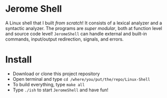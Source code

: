 # Jerome Shell
A Linux shell that I built *from scratch*! 
It consists of a lexical analyzer and a syntactic analyzer.
The programs are *super modular*, both at function level and source code level!
`JeromeShell` can handle external and built-in commands, input/output redirection, signals, and errors.


# Install
- Download or clone this project repository
- Open terminal and type `cd /where/you/put/the/repo/Linux-Shell`
- To build everything, type `make all`
- Type `./ish` to start `JeromeShell` and have fun!
